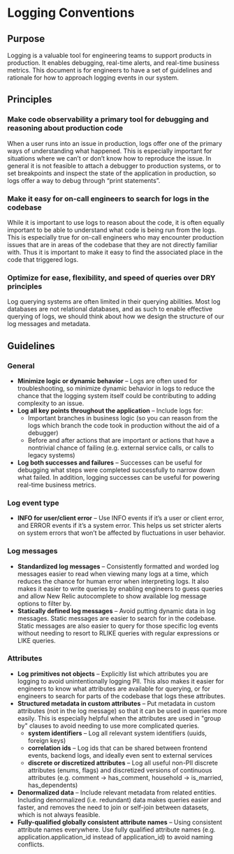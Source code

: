 # Logging Conventions

## Purpose

Logging is a valuable tool for engineering teams to support products in production. It enables debugging, real-time alerts, and real-time business metrics. This document is for engineers to have a set of guidelines and rationale for how to approach logging events in our system.

## Principles

### Make code observability a primary tool for debugging and reasoning about production code

When a user runs into an issue in production, logs offer one of the primary ways of understanding what happened. This is especially important for situations where we can’t or don’t know how to reproduce the issue. In general it is not feasible to attach a debugger to production systems, or to set breakpoints and inspect the state of the application in production, so logs offer a way to debug through “print statements”.

### Make it easy for on-call engineers to search for logs in the codebase

While it is important to use logs to reason about the code, it is often equally important to be able to understand what code is being run from the logs. This is especially true for on-call engineers who may encounter production issues that are in areas of the codebase that they are not directly familiar with. Thus it is important to make it easy to find the associated place in the code that triggered logs.

### Optimize for ease, flexibility, and speed of queries over DRY principles

Log querying systems are often limited in their querying abilities. Most log databases are not relational databases, and as such to enable effective querying of logs, we should think about how we design the structure of our log messages and metadata.

## Guidelines

### General

- **Minimize logic or dynamic behavior** – Logs are often used for troubleshooting, so minimize dynamic behavior in logs to reduce the chance that the logging system itself could be contributing to adding complexity to an issue.
- **Log all key points throughout the application** – Include logs for:
  - Important branches in business logic (so you can reason from the logs which branch the code took in production without the aid of a debugger)
  - Before and after actions that are important or actions that have a nontrivial chance of failing (e.g. external service calls, or calls to legacy systems)
- **Log both successes and failures** – Successes can be useful for debugging what steps were completed successfully to narrow down what failed. In addition, logging successes can be useful for powering real-time business metrics.

### Log event type

- **INFO for user/client error** – Use INFO events if it’s a user or client error, and ERROR events if it’s a system error. This helps us set stricter alerts on system errors that won’t be affected by fluctuations in user behavior.

### Log messages

- **Standardized log messages** – Consistently formatted and worded log messages easier to read when viewing many logs at a time, which reduces the chance for human error when interpreting logs. It also makes it easier to write queries by enabling engineers to guess queries and allow New Relic autocomplete to show available log message options to filter by.
- **Statically defined log messages** – Avoid putting dynamic data in log messages. Static messages are easier to search for in the codebase. Static messages are also easier to query for those specific log events without needing to resort to RLIKE queries with regular expressions or LIKE queries.

### Attributes

- **Log primitives not objects** – Explicitly list which attributes you are logging to avoid unintentionally logging PII. This also makes it easier for engineers to know what attributes are available for querying, or for engineers to search for parts of the codebase that logs these attributes.
- **Structured metadata in custom attributes** – Put metadata in custom attributes (not in the log message) so that it can be used in queries more easily. This is especially helpful when the attributes are used in "group by" clauses to avoid needing to use more complicated queries.
  - **system identifiers** – Log all relevant system identifiers (uuids, foreign keys)
  - **correlation ids** – Log ids that can be shared between frontend events, backend logs, and ideally even sent to external services
  - **discrete or discretized attributes** – Log all useful non-PII discrete attributes (enums, flags) and discretized versions of continuous attributes (e.g. comment → has_comment, household → is_married, has_dependents)
- **Denormalized data** – Include relevant metadata from related entities. Including denormalized (i.e. redundant) data makes queries easier and faster, and removes the need to join or self-join between datasets, which is not always feasible.
- **Fully-qualified globally consistent attribute names** – Using consistent attribute names everywhere. Use fully qualified attribute names (e.g. application.application_id instead of application_id) to avoid naming conflicts.
